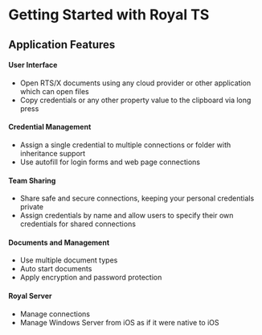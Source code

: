 [title]: # (Getting Started)
[tags]: # (introduction)
[priority]: # (1)
# Getting Started with Royal TS

## Application Features

#### User Interface

- Open RTS/X documents using any cloud provider or other application which can open files
- Copy credentials or any other property value to the clipboard via long press

#### Credential Management

- Assign a single credential to multiple connections or folder with inheritance support
- Use autofill for login forms and web page connections

#### Team Sharing

- Share safe and secure connections, keeping your personal credentials private
- Assign credentials by name and allow users to specify their own credentials for shared connections

#### Documents and Management

- Use multiple document types
- Auto start documents
- Apply encryption and password protection

#### Royal Server

- Manage connections
- Manage Windows Server from iOS as if it were native to iOS
